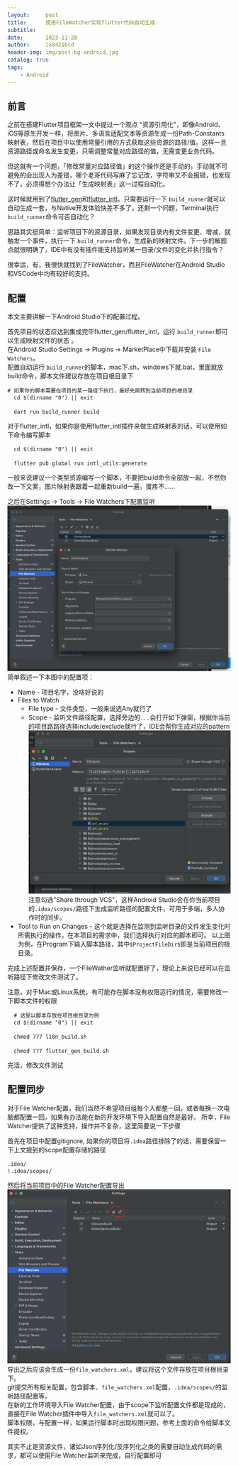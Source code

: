 ```yaml
---
layout:     post
title:      使用FileWatcher实现flutter代码自动生成
subtitle:   
date:       2023-11-28
author:     lx8421bcd
header-img: img/post-bg-android.jpg
catalog: true
tags:
    - Android
---
```

## 前言

之前在搭建Flutter项目框架一文中提过一个观点 "资源引用化"，即像Android、iOS等原生开发一样，将图片、多语言适配文本等资源生成一份Path-Constants映射表，然后在项目中以使用常量引用的方式获取这些资源的路径/值。这样一旦资源路径或命名发生变更，只需调整常量对应路径的值，无需变更业务代码。

但这就有一个问题，「修改常量对应路径值」的这个操作还是手动的，手动就不可避免的会出现人为差错，哪个老哥代码写麻了忘记改，字符串又不会报错，也发现不了，必须得想个办法让「生成映射表」这一过程自动化。

这时候就用到了[flutter_gen](https://pub.dev/packages/flutter_gen)和[flutter_intl](https://pub.dev/packages/intl)。只需要运行一下 `build_runner`就可以自动生成一套，与Native开发体验快差不多了。还剩一个问题，Terminal执行 `build_runner`命令可否自动化？

思路其实挺简单：监听项目下的资源目录，如果发现目录内有文件变更、增减，就触发一个事件，执行一下 `build_runner`命令，生成新的映射文件。下一步的解题点就很明确了，IDE中有没有插件能支持监听某一目录/文件的变化并执行指令？

很幸运，有，我很快就找到了FileWatcher，而且FileWatcher在Android Studio和VSCode中均有较好的支持。

## 配置

本文主要讲解一下Android Studio下的配置过程。    

首先项目的状态应达到集成完毕flutter_gen/flutter_intl，运行 `build_runner`即可以生成映射文件的状态 。   
在Android Studio  Settings → Plugins → MarketPlace中下载并安装 `File Watchers`。    
配置自动运行 `build_runner`的脚本，mac下.sh，windows下就.bat，里面就放build命令，脚本文件建议存放在项目根目录下    
```shell
# 如果你的脚本需要在项目的某一路径下执行，最好先跳转到当前项目的根目录
  cd $(dirname "0") || exit    

  dart run build_runner build
```

对于flutter_intl，如果你是使用flutter_intl插件来做生成映射表的话，可以使用如下命令编写脚本
```shell
  cd $(dirname "0") || exit    

  flutter pub global run intl_utils:generate
```
一般来说建议一个类型资源编写一个脚本，不要把build命令全部放一起，不然你改一下文案，图片映射表跟着一起重新build一遍，蛋疼不……    

之后在Settings → Tools → File Watchers下配置监听    
![File Watcher项目配置](https://raw.githubusercontent.com/lx8421bcd/lx8421bcd.github.io/master/img/file_watcher/file_watcher_config_example.png)      
简单叙述一下本图中的配置项：
* Name - 项目名字，没啥好说的
* Files to Watch
  * File type - 文件类型，一般来说选Any就行了
  * Scope - 监听文件路径配置，选择旁边的`...`会打开如下弹窗，根据你当前的项目路路径选择include/exclude就行了，IDE会帮你生成对应的pattern
    ![File Watcher Scope配置](https://raw.githubusercontent.com/lx8421bcd/lx8421bcd.github.io/master/img/file_watcher/file_watcher_scope_example.png) 
    注意勾选"Share through VCS"，这样Android Studio会在你当前项目的`.idea/scopes/`路径下生成监听路径的配置文件，可用于多端，多人协作时的同步。
* Tool to Run on Changes - 这个就是选择在监测到监听目录的文件发生变化时所需执行的操作，在本项目的需求中，我们选择执行对应的脚本即可。
  以上图为例，在Program下输入脚本路径，其中`$ProjectFileDir$`即是当前项目的根目录。

完成上述配置并保存，一个FileWather监听就配置好了，理论上来说已经可以在监听路径下修改文件测试了。    

注意，对于Mac或Linux系统，有可能存在脚本没有权限运行的情况，需要修改一下脚本文件的权限    
```shell
  # 这里以脚本存放在项目根目录为例
  cd $(dirname "0") || exit    

  chmod 777 l10n_build.sh

  chmod 777 flutter_gen_build.sh
```

完活，修改文件测试

## 配置同步

对于File Watcher配置，我们当然不希望项目组每个人都整一回，或者每换一次电脑都配置一回，如果有办法能在新的开发环境下导入配置自然是最好。
所幸，File Watcher提供了这种支持，操作并不复杂，这里简要说一下步骤

首先在项目中配置gitignore, 如果你的项目将`.idea`路径排除了的话，需要保留一下上文提到的scope配置存储的路径

  ```gitignore
  .idea/
  !.idea/scopes/
  ```

然后将当前项目中的File Watcher配置导出
![File Watcher 导入导出](https://raw.githubusercontent.com/lx8421bcd/lx8421bcd.github.io/master/img/file_watcher/import_export.png) 
导出之后应该会生成一份`file_watchers.xml`，建议将这个文件存放在项目根目录下。    
git提交所有相关配置，包含脚本、`file_watchers.xml`配置，`.idea/scopes/`的监听路径配置等。    
在新的工作环境导入File Watcher配置，由于scope下监听配置文件都是现成的，直接在File Watcher插件中导入`file_watchers.xml`就可以了。    
脚本权限，与配置一样，如果运行脚本时出现权限问题，参考上面的命令给脚本文件提权。    

其实不止是资源文件，诸如Json序列化/反序列化之类的需要自动生成代码的需求，都可以使用File Watcher监听来完成，自行配置即可